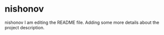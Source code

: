 # nishonov
nishonov
I am editing the README file. Adding some more details about the project description.
